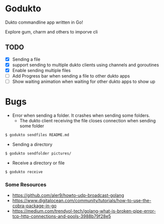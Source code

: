 # Godukto
Dukto commandline app written in Go!

Explore gum, charm and others to imporve cli

## TODO
- [x] Sending a file  
- [x] support sending to multiple dukto clients using channels and goroutines
- [x] Enable sending multiple files
- [ ] Add Progress bar when sending a file to other dukto apps
- [ ] Show waiting animation when waiting for other dukto apps to show up

# Bugs
- Error when sending a folder. It crashes when sending some folders.
  - The dukto client receiving the file closes connection when sending some folder


```sh
$ godukto sendfiles README.md
```

- Sending a directory

```sh
$ godukto sendfolder pictures/
```

- Receive a directory or file

```sh
$ godukto receive 
```

### Some Resources
- https://github.com/aler9/howto-udp-broadcast-golang
- https://www.digitalocean.com/community/tutorials/how-to-use-the-cobra-package-in-go
- https://medium.com/trendyol-tech/golang-what-is-broken-pipe-error-tcp-http-connections-and-pools-3988b79f28e5
